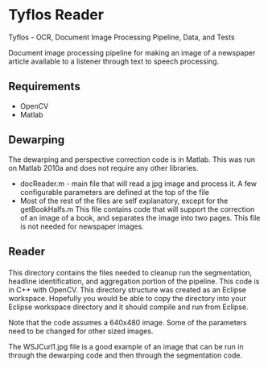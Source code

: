 # Tyflos Reader
Tyflos - OCR, Document Image Processing Pipeline, Data, and Tests

Document image processing pipeline for making an image of a newspaper article available to a listener through text to speech processing.

## Requirements
* OpenCV
* Matlab

## Dewarping
The dewarping and perspective correction code is in Matlab. This was run on Matlab 2010a and does not require any other libraries.

* docReader.m - main file that will read a jpg image and process it. A few configurable parameters are defined at the top of the file
* Most of the rest of the files are self explanatory, except for the getBookHalfs.m This file contains code that will support the correction of an image of a book, and separates the image into two pages. This file is not needed for newspaper images.

## Reader</p>
This directory contains the files needed to cleanup run the segmentation, headline identification, and aggregation portion of the pipeline. This code is in C++ with OpenCV. This directory structure was created as an Eclipse workspace. Hopefully you would be able to copy the directory into your Eclipse workspace directory and it should compile and run from Eclipse.

Note that the code assumes a 640x480 image. Some of the parameters need to be changed for other sized images.

The WSJCurl1.jpg file is a good example of an image that can be run in through the dewarping code and then through the segmentation code.
